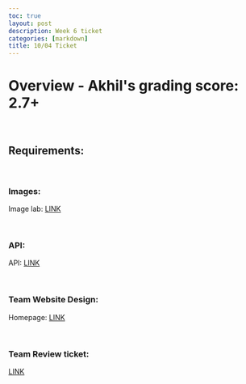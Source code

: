 ```yaml
---
toc: true
layout: post
description: Week 6 ticket
categories: [markdown]
title: 10/04 Ticket
---
```


# Overview - Akhil's grading score: 2.7+

<br>

## Requirements:

<br>

### Images:
Image lab: [LINK](https://tristancopley.github.io/dnhs-blog/jupyter/2022/10/03/image.html)

<br>

### API:
API: [LINK](https://tristancopley.github.io/dnhs-blog/jupyter/2022/10/03/api.html)

<br>

### Team Website Design:
Homepage: [LINK](https://www.figma.com/file/ShIV6SLOs8vvFg6k2c1QJQ/Untitled?node-id=0%3A3)

<br>

### Team Review ticket:
[LINK](https://github.com/AkhilNandhakumar/team-coders/issues/12)

<br>